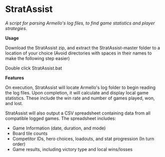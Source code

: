 # StratAssist
*A script for parsing Armello's log files, to find game statistics and player strategies.*

**Usage**

Download the StratAssist zip, and extract the StratAssist-master folder to a location of your choice (Avoid directories with spaces in their names to make the following step easier)

Double click StratAssist.bat

**Features**

On execution, StratAssist will locate Armello's log folder to begin reading the log files. Upon completion, it will calculate and display local game statistics. These include the win rate and number of games played, won, and lost.

StratAssist will also output a CSV spreadsheet containing data from all compatible logged games. The spreadsheet includes:

* Game Information (date, duration, and mode)
* Board tile counts
* Competitor IDs, hero choices, loadouts, and stat progression (In turn order)
* Game results, including victory type and local wins/losses
